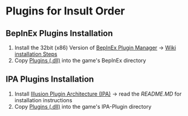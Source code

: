 # Plugins for Insult Order

## BepInEx Plugins Installation

1. Install the 32bit (x86) Version of [BepInEx Plugin Manager](https://github.com/BepInEx/BepInEx/releases) -> [Wiki installation Steps](https://github.com/BepInEx/BepInEx/wiki/Installation)
2. Copy [Plugins (.dll)](https://github.com/RipeDurian/IOPlugins/tree/master/BepInEx_Plugins) into the game's BepInEx directory

## IPA Plugins Installation

1. Install [Illusion Plugin Architecture (IPA)](https://github.com/Eusth/IPA) -> read the *README.MD* for installation instructions
2. Copy [Plugins (.dll)](https://github.com/RipeDurian/IOPlugins/tree/master/IPA_Plugins) into the game's IPA-Plugin directory